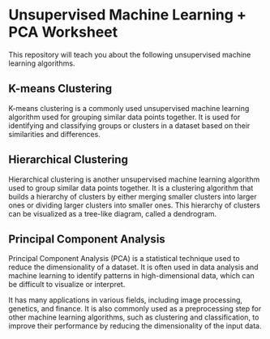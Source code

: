 # Unsupervised Machine Learning + PCA Worksheet

This repository will teach you about the following unsupervised machine learning algorithms.

## K-means Clustering
K-means clustering is a commonly used unsupervised machine learning algorithm used for grouping similar data points together. It is used for identifying and classifying groups or clusters in a dataset based on their similarities and differences.

## Hierarchical Clustering
Hierarchical clustering is another unsupervised machine learning algorithm used to group similar data points together. It is a clustering algorithm that builds a hierarchy of clusters by either merging smaller clusters into larger ones or dividing larger clusters into smaller ones. This hierarchy of clusters can be visualized as a tree-like diagram, called a dendrogram.

## Principal Component Analysis
Principal Component Analysis (PCA) is a statistical technique used to reduce the dimensionality of a dataset. It is often used in data analysis and machine learning to identify patterns in high-dimensional data, which can be difficult to visualize or interpret.

It has many applications in various fields, including image processing, genetics, and finance. It is also commonly used as a preprocessing step for other machine learning algorithms, such as clustering and classification, to improve their performance by reducing the dimensionality of the input data.
